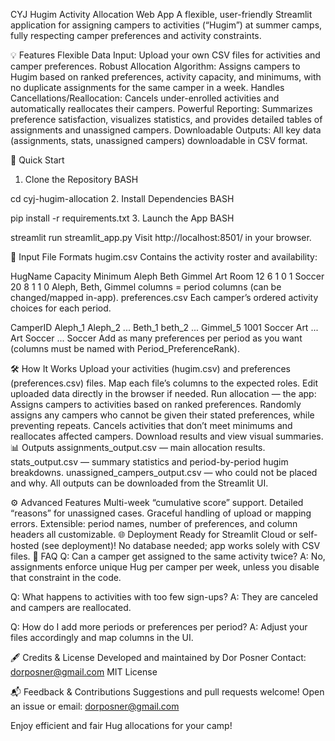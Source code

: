 CYJ Hugim Activity Allocation Web App
A flexible, user-friendly Streamlit application for assigning campers to activities (“Hugim”) at summer camps, fully respecting camper preferences and activity constraints.

💡 Features
Flexible Data Input: Upload your own CSV files for activities and camper preferences.
Robust Allocation Algorithm: Assigns campers to Hugim based on ranked preferences, activity capacity, and minimums, with no duplicate assignments for the same camper in a week.
Handles Cancellations/Reallocation: Cancels under-enrolled activities and automatically reallocates their campers.
Powerful Reporting: Summarizes preference satisfaction, visualizes statistics, and provides detailed tables of assignments and unassigned campers.
Downloadable Outputs: All key data (assignments, stats, unassigned campers) downloadable in CSV format.

🚀 Quick Start
1. Clone the Repository
BASH

cd cyj-hugim-allocation
2. Install Dependencies
BASH

pip install -r requirements.txt
3. Launch the App
BASH

streamlit run streamlit_app.py
Visit http://localhost:8501/ in your browser.

📝 Input File Formats
hugim.csv
Contains the activity roster and availability:

HugName	Capacity	Minimum	Aleph	Beth	Gimmel
Art Room	12	6	1	0	1
Soccer	20	8	1	1	0
Aleph, Beth, Gimmel columns = period columns (can be changed/mapped in-app).
preferences.csv
Each camper’s ordered activity choices for each period.

CamperID	Aleph_1	Aleph_2	...	Beth_1	beth_2	...	Gimmel_5
1001	Soccer	Art	...	Art	Soccer	...	Soccer
Add as many preferences per period as you want (columns must be named with Period_PreferenceRank).

🛠️ How It Works
Upload your activities (hugim.csv) and preferences (preferences.csv) files.
Map each file’s columns to the expected roles.
Edit uploaded data directly in the browser if needed.
Run allocation — the app:
Assigns campers to activities based on ranked preferences.
Randomly assigns any campers who cannot be given their stated preferences, while preventing repeats.
Cancels activities that don’t meet minimums and reallocates affected campers.
Download results and view visual summaries.
📊 Outputs
assignments_output.csv — main allocation results.
stats_output.csv — summary statistics and period-by-period hugim breakdowns.
unassigned_campers_output.csv — who could not be placed and why.
All outputs can be downloaded from the Streamlit UI.

⚙️ Advanced Features
Multi-week “cumulative score” support.
Detailed “reasons” for unassigned cases.
Graceful handling of upload or mapping errors.
Extensible: period names, number of preferences, and column headers all customizable.
🌐 Deployment
Ready for Streamlit Cloud or self-hosted (see deployment)!
No database needed; app works solely with CSV files.
🙋 FAQ
Q: Can a camper get assigned to the same activity twice?
A: No, assignments enforce unique Hug per camper per week, unless you disable that constraint in the code.

Q: What happens to activities with too few sign-ups?
A: They are canceled and campers are reallocated.

Q: How do I add more periods or preferences per period?
A: Adjust your files accordingly and map columns in the UI.

🖋️ Credits & License
Developed and maintained by Dor Posner
Contact: dorposner@gmail.com
MIT License

📬 Feedback & Contributions
Suggestions and pull requests welcome!
Open an issue or email: dorposner@gmail.com

Enjoy efficient and fair Hug allocations for your camp!
